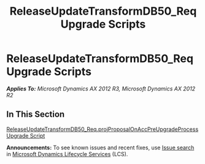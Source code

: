 ﻿---
title: ReleaseUpdateTransformDB50_Req Upgrade Scripts
TOCTitle: ReleaseUpdateTransformDB50_Req Upgrade Scripts
ms:assetid: fa54f39b-8e0a-4575-ae0a-2e86a930e971
ms:mtpsurl: https://msdn.microsoft.com/en-us/library/JJ720056(v=AX.60)
ms:contentKeyID: 49712362
ms.date: 05/18/2015
mtps_version: v=AX.60
---

# ReleaseUpdateTransformDB50\_Req Upgrade Scripts 


_**Applies To:** Microsoft Dynamics AX 2012 R3, Microsoft Dynamics AX 2012 R2_

## In This Section

[ReleaseUpdateTransformDB50\_Req.projProposalOnAccPreUpgradeProcess Upgrade Script](releaseupdatetransformdb50-req-projproposalonaccpreupgradeprocess-upgrade-script.md)

  
**Announcements:** To see known issues and recent fixes, use [Issue search](http://go.microsoft.com/fwlink/?linkid=389258) in [Microsoft Dynamics Lifecycle Services](http://go.microsoft.com/fwlink/?linkid=306505) (LCS).

